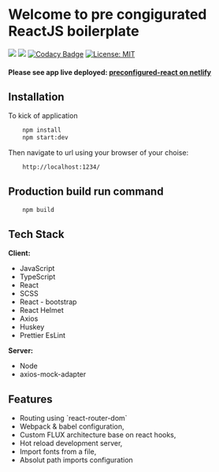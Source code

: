 # Welcome to pre congigurated ReactJS boilerplate

<a href="https://david-dm.org/michalmuchakr/preconfigurated-react" title="dependencies status"><img src="https://david-dm.org/michalmuchakr/preconfigurated-react/status.svg"/></a> <a href="https://david-dm.org/michalmuchakr/preconfigurated-react?type=dev" title="devDependencies status"><img src="https://david-dm.org/michalmuchakr/preconfigurated-react/dev-status.svg"/></a>
[![Codacy Badge](https://app.codacy.com/project/badge/Grade/50fdf5441c834ed2b30de2b818857ee5)](https://www.codacy.com/gh/michalmuchakr/preconfigurated-react/dashboard?utm_source=github.com&utm_medium=referral&utm_content=michalmuchakr/preconfigurated-react&utm_campaign=Badge_Grade)
[![License: MIT](https://img.shields.io/badge/License-MIT-yellow.svg)](https://opensource.org/licenses/MIT)

<h4>
  Please see app live deployed:
  <a href="https://preconfigurated-react.netlify.app/">
    preconfigured-react on netlify
  </a>
</h4>

## Installation

To kick of application

```bash
    npm install
    npm start:dev
```

Then navigate to url using your browser of your choise:

```bash
    http://localhost:1234/
```

## Production build run command

```bash
    npm build
```

## Tech Stack

**Client:**

<ul>
    <li>JavaScript</li>
    <li>TypeScript</li>
    <li>React</li>
    <li>SCSS</li>
    <li>React - bootstrap</li>
    <li>React Helmet</li>
    <li>Axios</li>
    <li>Huskey</li>
    <li>Prettier EsLint</li>
</ul>

**Server:**

<ul>
    <li>Node</li>
    <li>axios-mock-adapter</li>
</ul>

## Features

<ul>
    <li>Routing using `react-router-dom`</li>
    <li>Webpack & babel configuration,</li>
    <li>Custom FLUX architecture base on react hooks,</li>
    <li>Hot reload development server,</li>
    <li>Import fonts from a file,</li>
    <li>Absolut path imports configuration</li>
</ul>

